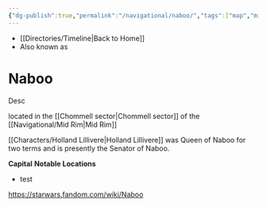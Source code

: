 ```yaml
---
{"dg-publish":true,"permalink":"/navigational/naboo/","tags":["map","midrim","chommell","planet","unfinished"],"dgHomeLink":false}
---
```


- [[Directories/Timeline\|Back to Home]]
- Also known as 

# Naboo
Desc

located in the [[Chommell sector\|Chommell sector]] of the [[Navigational/Mid Rim\|Mid Rim]]

[[Characters/Holland Lillivere\|Holland Lillivere]] was Queen of Naboo for two terms and is presently the Senator of Naboo. 

**Capital**
**Notable Locations**
- test

https://starwars.fandom.com/wiki/Naboo